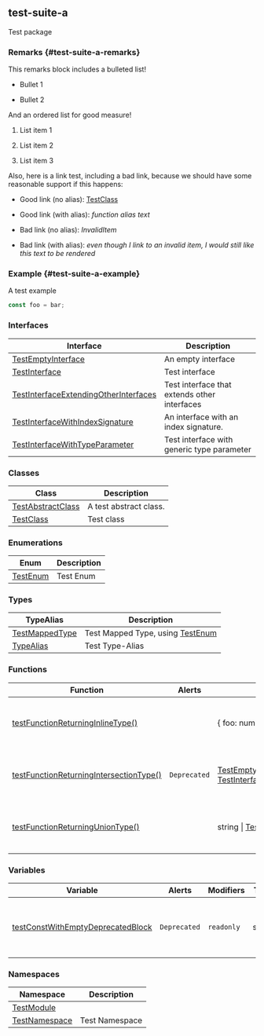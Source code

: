 ## test-suite-a

Test package

### Remarks {#test-suite-a-remarks}

This remarks block includes a bulleted list!

- Bullet 1

- Bullet 2

And an ordered list for good measure!

1. List item 1

2. List item 2

3. List item 3

Also, here is a link test, including a bad link, because we should have some reasonable support if this happens:

- Good link (no alias): [TestClass](docs/test-suite-a/testclass-class)

- Good link (with alias): _function alias text_

- Bad link (no alias): _InvalidItem_

- Bad link (with alias): _even though I link to an invalid item, I would still like this text to be rendered_

### Example {#test-suite-a-example}

A test example

```typescript
const foo = bar;
```

### Interfaces

| Interface | Description |
| --- | --- |
| [TestEmptyInterface](docs/test-suite-a/testemptyinterface-interface) | An empty interface |
| [TestInterface](docs/test-suite-a/testinterface-interface) | Test interface |
| [TestInterfaceExtendingOtherInterfaces](docs/test-suite-a/testinterfaceextendingotherinterfaces-interface) | Test interface that extends other interfaces |
| [TestInterfaceWithIndexSignature](docs/test-suite-a/testinterfacewithindexsignature-interface) | An interface with an index signature. |
| [TestInterfaceWithTypeParameter](docs/test-suite-a/testinterfacewithtypeparameter-interface) | Test interface with generic type parameter |

### Classes

| Class | Description |
| --- | --- |
| [TestAbstractClass](docs/test-suite-a/testabstractclass-class) | A test abstract class. |
| [TestClass](docs/test-suite-a/testclass-class) | Test class |

### Enumerations

| Enum | Description |
| --- | --- |
| [TestEnum](docs/test-suite-a/testenum-enum) | Test Enum |

### Types

| TypeAlias | Description |
| --- | --- |
| [TestMappedType](docs/test-suite-a/testmappedtype-typealias) | Test Mapped Type, using [TestEnum](docs/test-suite-a/testenum-enum) |
| [TypeAlias](docs/test-suite-a/typealias-typealias) | Test Type-Alias |

### Functions

| Function | Alerts | Return Type | Description |
| --- | --- | --- | --- |
| [testFunctionReturningInlineType()](docs/test-suite-a/testfunctionreturninginlinetype-function) |  | {     foo: number;     bar: [TestEnum](docs/test-suite-a/testenum-enum); } | Test function that returns an inline type |
| [testFunctionReturningIntersectionType()](docs/test-suite-a/testfunctionreturningintersectiontype-function) | `Deprecated` | [TestEmptyInterface](docs/test-suite-a/testemptyinterface-interface) &amp; [TestInterfaceWithTypeParameter](docs/test-suite-a/testinterfacewithtypeparameter-interface)\<number> | Test function that returns an inline type |
| [testFunctionReturningUnionType()](docs/test-suite-a/testfunctionreturninguniontype-function) |  | string \| [TestInterface](docs/test-suite-a/testinterface-interface) | Test function that returns an inline type |

### Variables

| Variable | Alerts | Modifiers | Type | Description |
| --- | --- | --- | --- | --- |
| [testConstWithEmptyDeprecatedBlock](docs/test-suite-a/testconstwithemptydeprecatedblock-variable) | `Deprecated` | `readonly` | string | I have a `@deprecated` tag with an empty comment block. |

### Namespaces

| Namespace | Description |
| --- | --- |
| [TestModule](docs/test-suite-a/testmodule-namespace) |  |
| [TestNamespace](docs/test-suite-a/testnamespace-namespace) | Test Namespace |

